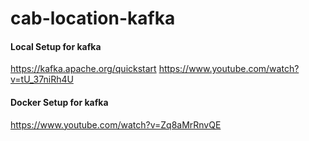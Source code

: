 # cab-location-kafka

#### Local Setup for kafka
https://kafka.apache.org/quickstart
https://www.youtube.com/watch?v=tU_37niRh4U

#### Docker Setup for kafka
https://www.youtube.com/watch?v=Zq8aMrRnvQE
